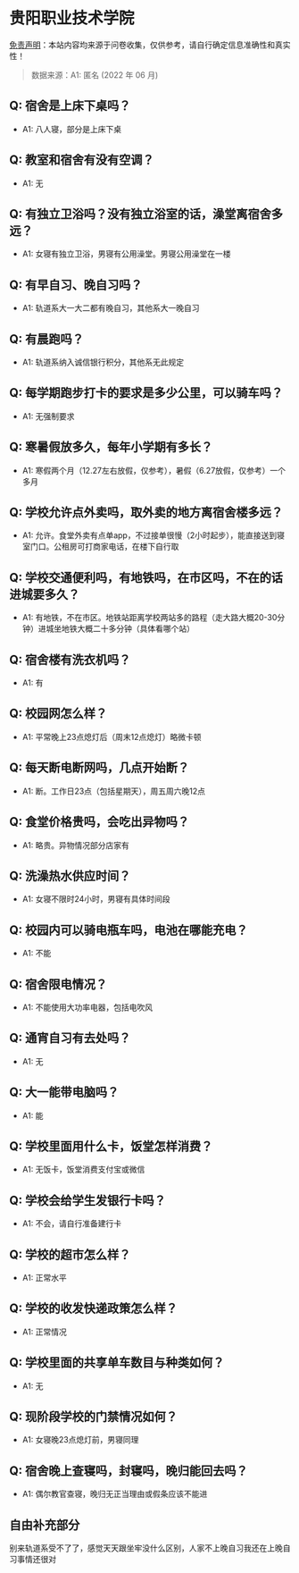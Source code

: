 # 贵阳职业技术学院

[免责声明](https://colleges.chat/#_3)：本站内容均来源于问卷收集，仅供参考，请自行确定信息准确性和真实性！

> 数据来源：A1: 匿名 (2022 年 06 月)

## Q: 宿舍是上床下桌吗？

- A1: 八人寝，部分是上床下桌

## Q: 教室和宿舍有没有空调？

- A1: 无

## Q: 有独立卫浴吗？没有独立浴室的话，澡堂离宿舍多远？

- A1: 女寝有独立卫浴，男寝有公用澡堂。男寝公用澡堂在一楼

## Q: 有早自习、晚自习吗？

- A1: 轨道系大一大二都有晚自习，其他系大一晚自习

## Q: 有晨跑吗？

- A1: 轨道系纳入诚信银行积分，其他系无此规定

## Q: 每学期跑步打卡的要求是多少公里，可以骑车吗？

- A1: 无强制要求

## Q: 寒暑假放多久，每年小学期有多长？

- A1: 寒假两个月（12.27左右放假，仅参考），暑假（6.27放假，仅参考）一个多月

## Q: 学校允许点外卖吗，取外卖的地方离宿舍楼多远？

- A1: 允许。食堂外卖有点单app，不过接单很慢（2小时起步），能直接送到寝室门口。公租房可打商家电话，在楼下自行取

## Q: 学校交通便利吗，有地铁吗，在市区吗，不在的话进城要多久？

- A1: 有地铁，不在市区。地铁站距离学校两站多的路程（走大路大概20-30分钟）进城坐地铁大概二十多分钟（具体看哪个站）

## Q: 宿舍楼有洗衣机吗？

- A1: 有

## Q: 校园网怎么样？

- A1: 平常晚上23点熄灯后（周末12点熄灯）略微卡顿

## Q: 每天断电断网吗，几点开始断？

- A1: 断。工作日23点（包括星期天），周五周六晚12点

## Q: 食堂价格贵吗，会吃出异物吗？

- A1: 略贵。异物情况部分店家有

## Q: 洗澡热水供应时间？

- A1: 女寝不限时24小时，男寝有具体时间段

## Q: 校园内可以骑电瓶车吗，电池在哪能充电？

- A1: 不能

## Q: 宿舍限电情况？

- A1: 不能使用大功率电器，包括电吹风

## Q: 通宵自习有去处吗？

- A1: 无

## Q: 大一能带电脑吗？

- A1: 能

## Q: 学校里面用什么卡，饭堂怎样消费？

- A1: 无饭卡，饭堂消费支付宝或微信

## Q: 学校会给学生发银行卡吗？

- A1: 不会，请自行准备建行卡

## Q: 学校的超市怎么样？

- A1: 正常水平

## Q: 学校的收发快递政策怎么样？

- A1: 正常情况

## Q: 学校里面的共享单车数目与种类如何？

- A1: 无

## Q: 现阶段学校的门禁情况如何？

- A1: 女寝晚23点熄灯前，男寝同理

## Q: 宿舍晚上查寝吗，封寝吗，晚归能回去吗？

- A1: 偶尔教官查寝，晚归无正当理由或假条应该不能进

## 自由补充部分

别来轨道系受不了了，感觉天天跟坐牢没什么区别，人家不上晚自习我还在上晚自习事情还很对